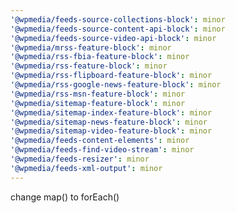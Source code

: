 ```yaml
---
'@wpmedia/feeds-source-collections-block': minor
'@wpmedia/feeds-source-content-api-block': minor
'@wpmedia/feeds-source-video-api-block': minor
'@wpmedia/mrss-feature-block': minor
'@wpmedia/rss-fbia-feature-block': minor
'@wpmedia/rss-feature-block': minor
'@wpmedia/rss-flipboard-feature-block': minor
'@wpmedia/rss-google-news-feature-block': minor
'@wpmedia/rss-msn-feature-block': minor
'@wpmedia/sitemap-feature-block': minor
'@wpmedia/sitemap-index-feature-block': minor
'@wpmedia/sitemap-news-feature-block': minor
'@wpmedia/sitemap-video-feature-block': minor
'@wpmedia/feeds-content-elements': minor
'@wpmedia/feeds-find-video-stream': minor
'@wpmedia/feeds-resizer': minor
'@wpmedia/feeds-xml-output': minor
---
```


change map() to forEach()
